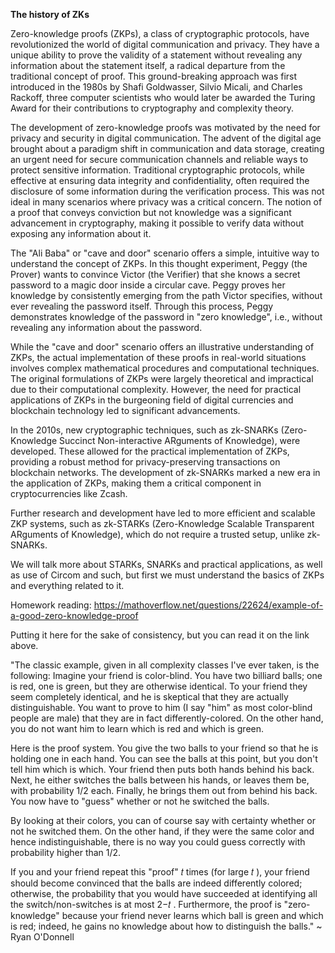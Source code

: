 **The history of ZKs**

Zero-knowledge proofs (ZKPs), a class of cryptographic protocols, have revolutionized the world of digital communication and privacy. They have a unique ability to prove the validity of a statement without revealing any information about the statement itself, a radical departure from the traditional concept of proof. This ground-breaking approach was first introduced in the 1980s by Shafi Goldwasser, Silvio Micali, and Charles Rackoff, three computer scientists who would later be awarded the Turing Award for their contributions to cryptography and complexity theory.

The development of zero-knowledge proofs was motivated by the need for privacy and security in digital communication. The advent of the digital age brought about a paradigm shift in communication and data storage, creating an urgent need for secure communication channels and reliable ways to protect sensitive information. Traditional cryptographic protocols, while effective at ensuring data integrity and confidentiality, often required the disclosure of some information during the verification process. This was not ideal in many scenarios where privacy was a critical concern. The notion of a proof that conveys conviction but not knowledge was a significant advancement in cryptography, making it possible to verify data without exposing any information about it.

The "Ali Baba" or "cave and door" scenario offers a simple, intuitive way to understand the concept of ZKPs. In this thought experiment, Peggy (the Prover) wants to convince Victor (the Verifier) that she knows a secret password to a magic door inside a circular cave. Peggy proves her knowledge by consistently emerging from the path Victor specifies, without ever revealing the password itself. Through this process, Peggy demonstrates knowledge of the password in "zero knowledge", i.e., without revealing any information about the password.

While the "cave and door" scenario offers an illustrative understanding of ZKPs, the actual implementation of these proofs in real-world situations involves complex mathematical procedures and computational techniques. The original formulations of ZKPs were largely theoretical and impractical due to their computational complexity. However, the need for practical applications of ZKPs in the burgeoning field of digital currencies and blockchain technology led to significant advancements.

In the 2010s, new cryptographic techniques, such as zk-SNARKs (Zero-Knowledge Succinct Non-interactive ARguments of Knowledge), were developed. These allowed for the practical implementation of ZKPs, providing a robust method for privacy-preserving transactions on blockchain networks. The development of zk-SNARKs marked a new era in the application of ZKPs, making them a critical component in cryptocurrencies like Zcash.

Further research and development have led to more efficient and scalable ZKP systems, such as zk-STARKs (Zero-Knowledge Scalable Transparent ARguments of Knowledge), which do not require a trusted setup, unlike zk-SNARKs.

We will talk more about STARKs, SNARKs and practical applications, as well as use of Circom and such, but first we must understand the basics of ZKPs and everything related to it.

Homework reading: https://mathoverflow.net/questions/22624/example-of-a-good-zero-knowledge-proof

Putting it here for the sake of consistency, but you can read it on the link above.

"The classic example, given in all complexity classes I've ever taken, is the following: Imagine your friend is color-blind. You have two billiard balls; one is red, one is green, but they are otherwise identical. To your friend they seem completely identical, and he is skeptical that they are actually distinguishable. You want to prove to him (I say "him" as most color-blind people are male) that they are in fact differently-colored. On the other hand, you do not want him to learn which is red and which is green.

Here is the proof system. You give the two balls to your friend so that he is holding one in each hand. You can see the balls at this point, but you don't tell him which is which. Your friend then puts both hands behind his back. Next, he either switches the balls between his hands, or leaves them be, with probability 1/2 each. Finally, he brings them out from behind his back. You now have to "guess" whether or not he switched the balls.

By looking at their colors, you can of course say with certainty whether or not he switched them. On the other hand, if they were the same color and hence indistinguishable, there is no way you could guess correctly with probability higher than 1/2.

If you and your friend repeat this "proof" 𝑡
times (for large 𝑡
), your friend should become convinced that the balls are indeed differently colored; otherwise, the probability that you would have succeeded at identifying all the switch/non-switches is at most 2−𝑡
. Furthermore, the proof is "zero-knowledge" because your friend never learns which ball is green and which is red; indeed, he gains no knowledge about how to distinguish the balls."
~ Ryan O'Donnell
